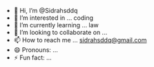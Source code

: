 - 👋 Hi, I’m @Sidrahsddq
- 👀 I’m interested in ... coding 
- 🌱 I’m currently learning ... law
- 💞️ I’m looking to collaborate on ...
- 📫 How to reach me ... sidrahsddq@gmail.com
- 😄 Pronouns: ...
- ⚡ Fun fact: ...

<!---
Sidrahsddq/Sidrahsddq is a ✨ special ✨ repository because its `README.md` (this file) appears on your GitHub profile.
You can click the Preview link to take a look at your changes.
--->
